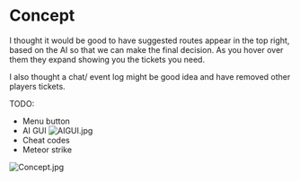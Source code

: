 # Concept #
I thought it would be good to have suggested routes appear in the top right, based on the AI so that we can make the final decision. As you hover over them they expand showing you the tickets you need.

I also thought a chat/ event log might be good idea and have removed other players tickets.

TODO:
- Menu button
- AI GUI ![AIGUI.jpg](https://bitbucket.org/ashestoashes/panda-cwk6/downloads/IMG_20150414_224816.jpg)
- Cheat codes
- Meteor strike

![Concept.jpg](https://bitbucket.org/repo/RygA6p/images/12134649-Concept.jpg)